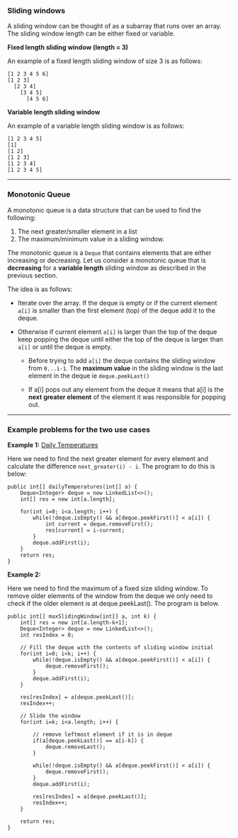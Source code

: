 ### Sliding windows

A sliding window can be thought of as a subarray that runs over an array. The sliding window length can be either fixed or variable.

**Fixed length sliding window (length = 3)**

An example of a fixed length sliding window of size 3 is as follows:

```
[1 2 3 4 5 6]
[1 2 3]
  [2 3 4]
    [3 4 5]
      [4 5 6]
```

**Variable length sliding window**

An example of a variable length sliding window is as follows:

```
[1 2 3 4 5]
[1]
[1 2]
[1 2 3]
[1 2 3 4]
[1 2 3 4 5]
```

------------

### Monotonic Queue

A monotonic queue is a data structure that can be used to find the following:

1. The next greater/smaller element in a list
2. The maximum/minimum value in a sliding window.

The monotonic queue is a `Deque` that contains elements that are either increasing or decreasing. Let us consider a monotonic queue that is **decreasing** for a **variable length** sliding window as described in the previous section.

The idea is as follows:

- Iterate over the array. If the deque is empty or if the current element `a[i]` is smaller than the first element (top) of the deque add it to the deque.
- Otherwise if current element `a[i]` is larger than the top of the deque keep popping the deque until either the top of the deque is larger than `a[i]` or until the deque is empty.

  - Before trying to add `a[i]` the deque contains the sliding window from `0...i-1`. The **maximum value** in the sliding window is the last element in the deque ie `deque.peekLast()`

  - If a[i] pops out any element from the deque it means that a[i] is the **next greater element** of the element it was responsible for popping out.
  

---------------


### Example problems for the two use cases

**Example 1:** [Daily Temperatures](https://leetcode.com/problems/daily-temperatures/)

Here we need to find the next greater element for every element and calculate the difference `next_greater(i) - i`. The program to do this is below:

    public int[] dailyTemperatures(int[] a) {
        Deque<Integer> deque = new LinkedList<>();
        int[] res = new int[a.length];
        
        for(int i=0; i<a.length; i++) {
            while(!deque.isEmpty() && a[deque.peekFirst()] < a[i]) {
                int current = deque.removeFirst();
                res[current] = i-current;
            }
            deque.addFirst(i);
        }
        return res;
    } 
    
**Example 2:** 

Here we need to find the maximum of a fixed size sliding window. To remove older elements of the window from the deque we only need to check if the older element is at deque.peekLast(). The program is below.

    public int[] maxSlidingWindow(int[] a, int k) {
        int[] res = new int[a.length-k+1];
        Deque<Integer> deque = new LinkedList<>();
        int resIndex = 0;
        
        // Fill the deque with the contents of sliding window initial
        for(int i=0; i<k; i++) {
            while(!deque.isEmpty() && a[deque.peekFirst()] < a[i]) {
                deque.removeFirst();
            }
            deque.addFirst(i);
        }
        
        res[resIndex] = a[deque.peekLast()];
        resIndex++;
        
        // Slide the window
        for(int i=k; i<a.length; i++) {
            
            // remove leftmost element if it is in deque
            if(a[deque.peekLast()] == a[i-k]) {
                deque.removeLast();
            }
            
            while(!deque.isEmpty() && a[deque.peekFirst()] < a[i]) {
                deque.removeFirst();
            }
            deque.addFirst(i);
            
            res[resIndex] = a[deque.peekLast()];
            resIndex++;
        }
        
        return res;
    }
